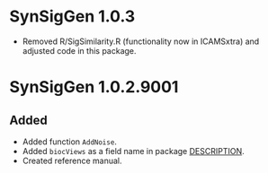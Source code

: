 # SynSigGen 1.0.3
* Removed R/SigSimilarity.R (functionality now in ICAMSxtra)
  and adjusted code in this package.

# SynSigGen 1.0.2.9001

## Added
* Added function `AddNoise`.
* Added `biocViews` as a field name in package [DESCRIPTION](https://github.com/steverozen/SynSigGen/blob/master/DESCRIPTION).
* Created reference manual.
